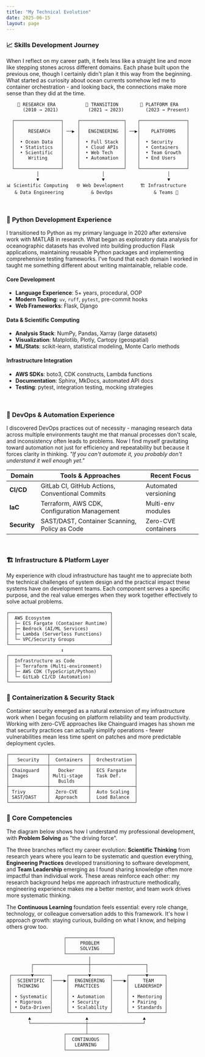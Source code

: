 ```yaml
---
title: "My Technical Evolution"
date: 2025-06-15
layout: page
---
```


### 📈 **Skills Development Journey**

When I reflect on my career path, it feels less like a straight line and more like stepping stones across different domains. Each phase built upon the previous one, though I certainly didn't plan it this way from the beginning. What started as curiosity about ocean currents somehow led me to container orchestration - and looking back, the connections make more sense than they did at the time.

<div class="career-architecture">

```
    🌊 RESEARCH ERA           🔄 TRANSITION        🚀 PLATFORM ERA
      (2010 → 2021)           (2021 → 2023)        (2023 → Present)
                                  
  ┌─────────────────┐     ┌────────────────┐    ┌─────────────────┐
  │                 │     │                │    │                 │
  │     RESEARCH    │ ──▶ │   ENGINEERING  │ ──▶│    PLATFORMS    │
  │                 │     │                │    │                 │
  │  • Ocean Data   │     │  • Full Stack  │    │  • Security     │
  │  • Statistics   │     │  • Cloud APIs  │    │  • Containers   │
  │  • Scientific   │     │  • Web Tech    │    │  • Team Growth  │
  │     Writing     │     │  • Automation  │    │  • End Users    │     
  │                 │     │                │    │                 │
  └─────────────────┘     └────────────────┘    └─────────────────┘
           │                       │                       │
           ▼                       ▼                       ▼
📊 Scientific Computing   🌐 Web Development      🏗️ Infrastructure 
   & Data Engineering          & DevOps               & Teams 👥
```

</div>
<br>

### 🐍 **Python Development Experience**

I transitioned to Python as my primary language in 2020 after extensive work with MATLAB in research. What began as exploratory data analysis for oceanographic datasets has evolved into building production Flask applications, maintaining reusable Python packages and implementing comprehensive testing frameworks. I've found that each domain I worked in taught me something different about writing maintainable, reliable code.

#### **Core Development**
- **Language Experience**: 5+ years, procedural, OOP
- **Modern Tooling**: `uv`, `ruff`, `pytest`, pre-commit hooks
- **Web Frameworks**: Flask, Django

#### **Data & Scientific Computing**
- **Analysis Stack**: NumPy, Pandas, Xarray (large datasets)
- **Visualization**: Matplotlib, Plotly, Cartopy (geospatial)
- **ML/Stats**: scikit-learn, statistical modeling, Monte Carlo methods

#### **Infrastructure Integration**
- **AWS SDKs**: boto3, CDK constructs, Lambda functions
- **Documentation**: Sphinx, MkDocs, automated API docs
- **Testing**: pytest, integration testing, mocking strategies

<br>

### 🔄 **DevOps & Automation Experience**

I discovered DevOps practices out of necessity - managing research data across multiple environments taught me that manual processes don't scale, and inconsistency often leads to problems. Now I find myself gravitating toward automation not just for efficiency and repeatability but because it forces clarity in thinking. _"If you can't automate it, you probably don't understand it well enough yet."_


| Domain | Tools & Approaches | Recent Focus |
|--------|-------------------|--------------|
| **CI/CD** | GitLab CI, GitHub Actions, Conventional Commits | Automated versioning |
| **IaC** | Terraform, AWS CDK, Configuration Management | Multi-env modules |
| **Security** | SAST/DAST, Container Scanning, Policy as Code | Zero-CVE containers |

<br>

### 🏗️ **Infrastructure & Platform Layer**

My experience with cloud infrastructure has taught me to appreciate both the technical challenges of system design and the practical impact these systems have on development teams. Each component serves a specific purpose, and the real value emerges when they work together effectively to solve actual problems.

<div class="career-architecture">

```
┌─────────────────────────────────────┐
│  AWS Ecosystem                      │
│  ├─ ECS Fargate (Container Runtime) │
│  ├─ Bedrock (AI/ML Services)        │
│  ├─ Lambda (Serverless Functions)   │
│  └─ VPC/Security Groups             │
└─────────────────────────────────────┘
                    ↕
┌─────────────────────────────────────┐
│  Infrastructure as Code             │
│  ├─ Terraform (Multi-environment)   │
│  ├─ AWS CDK (TypeScript/Python)     │
│  └─ GitLab CI/CD (Automation)       │
└─────────────────────────────────────┘
```
</div>

### 🐳 **Containerization & Security Stack**

Container security emerged as a natural extension of my infrastructure work when I began focusing on platform reliability and team productivity. Working with zero-CVE approaches like Chainguard images has shown me that security practices can actually simplify operations - fewer vulnerabilities mean less time spent on patches and more predictable deployment cycles.

<div class="career-architecture">

```
┌──────────────┬──────────────┬────────────────┐
│   Security   │  Containers  │  Orchestration │
├──────────────┼──────────────┼────────────────┤
│ Chainguard   │   Docker     │  ECS Fargate   │
│ Images       │ Multi-stage  │  Task Def.     │
│              │   Builds     │                │
├──────────────┼──────────────┼────────────────┤
│ Trivy        │  Zero-CVE    │  Auto Scaling  │
│ SAST/DAST    │  Approach    │  Load Balance  │
└──────────────┴──────────────┴────────────────┘
```
</div>

### 🎯 **Core Competencies**

The diagram below shows how I understand my professional development, with **Problem Solving** as "the driving force". 

The three branches reflect my career evolution: **Scientific Thinking** from research years where you learn to be systematic and question everything, **Engineering Practices** developed transitioning to software development, and **Team Leadership** emerging as I found sharing knowledge often more impactful than individual work. These areas reinforce each other: my research background helps me approach infrastructure methodically, engineering experience makes me a better mentor, and team work drives more systematic thinking.

The **Continuous Learning** foundation feels essential: every role change, technology, or colleague conversation adds to this framework. It's how I approach growth: staying curious, building on what I know, and helping others grow too.

<div class="career-architecture">

```
                     ┌─────────────────┐
                     │     PROBLEM     │
                     │     SOLVING     │
                     └─────────────────┘
                              │
         ┌────────────────────┼────────────────────┐
         │                    │                    │
 ┌───────▼──────┐     ┌───────▼───────┐     ┌──────▼──────┐
 │  SCIENTIFIC  │────▶│  ENGINEERING  │────▶│     TEAM    │
 │  THINKING    │     │  PRACTICES    │     │  LEADERSHIP │
 │              │     │               │     │             │
 │ • Systematic │     │ • Automation  │     │ • Mentoring │
 │ • Rigorous   │     │ • Security    │     │ • Pairing   │
 │ • Data-Driven│     │ • Scalability │     │ • Standards │
 └──────────────┘     └───────────────┘     └─────────────┘
        ▲                    ▲                    ▲
        └────────────────────┼────────────────────┘
                             │
                     ┌───────┴───────┐
                     │  CONTINUOUS   │
                     │   LEARNING    │
                     └───────────────┘
```

</div>